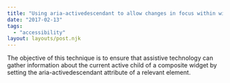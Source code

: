```yaml
---
title: "Using aria-activedescendant to allow changes in focus within widgets to be communicated to Assistive Technology"
date: "2017-02-13"
tags:
  - "accessibility"
layout: layouts/post.njk
---
```


The objective of this technique is to ensure that assistive technology can gather information about the current active child of a composite widget by setting the aria-activedescendant attribute of a relevant element.
